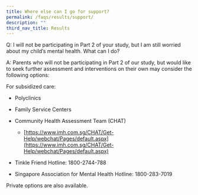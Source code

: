 ```yaml
---
title: Where else can I go for support?
permalink: /faqs/results/support/
description: ""
third_nav_title: Results
---
```

Q: I will not be participating in Part 2 of your study, but I am still worried about my child’s mental health. What can I do?

A: Parents who will not be participating in Part 2 of our study, but would like to seek further assessment and interventions on their own may consider the following options:

For subsidized care:

*  Polyclinics
*  Family Service Centers
*  Community Health Assessment Team (CHAT)
	*  [https://www.imh.com.sg/CHAT/Get-Help/webchat/Pages/default.aspx](https://www.imh.com.sg/CHAT/Get-Help/webchat/Pages/default.aspx)

* Tinkle Friend Hotline: 1800-2744-788

* Singapore Association for Mental Health Hotline:
1800-283-7019

Private options are also available.